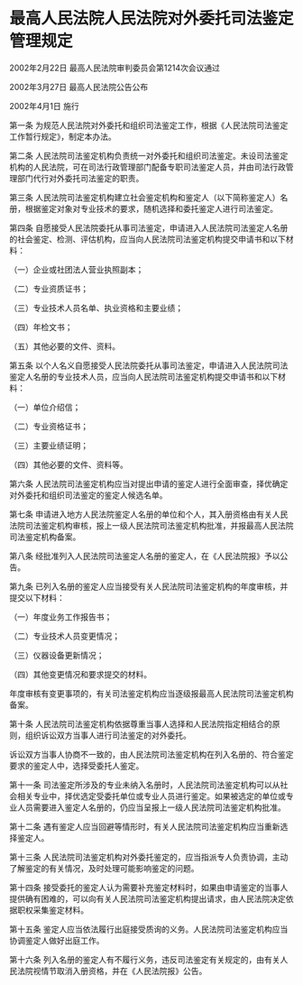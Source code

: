 # 最高人民法院人民法院对外委托司法鉴定管理规定

2002年2月22日 最高人民法院审判委员会第1214次会议通过

2002年3月27日 最高人民法院公告公布

2002年4月1日 施行

第一条 为规范人民法院对外委托和组织司法鉴定工作，根据《人民法院司法鉴定工作暂行规定》，制定本办法。

第二条 人民法院司法鉴定机构负责统一对外委托和组织司法鉴定。未设司法鉴定机构的人民法院，可在司法行政管理部门配备专职司法鉴定人员，并由司法行政管理部门代行对外委托司法鉴定的职责。

第三条 人民法院司法鉴定机构建立社会鉴定机构和鉴定人（以下简称鉴定人）名册，根据鉴定对象对专业技术的要求，随机选择和委托鉴定人进行司法鉴定。

第四条 自愿接受人民法院委托从事司法鉴定，申请进入人民法院司法鉴定人名册的社会鉴定、检测、评估机构，应当向人民法院司法鉴定机构提交申请书和以下材料：

（一）企业或社团法人营业执照副本；

（二）专业资质证书；

（三）专业技术人员名单、执业资格和主要业绩；

（四）年检文书；

（五）其他必要的文件、资料。

第五条 以个人名义自愿接受人民法院委托从事司法鉴定，申请进入人民法院司法鉴定人名册的专业技术人员，应当向人民法院司法鉴定机构提交申请书和以下材料：

（一）单位介绍信；

（二）专业资格证书；

（三）主要业绩证明；

（四）其他必要的文件、资料等。

第六条 人民法院司法鉴定机构应当对提出申请的鉴定人进行全面审查，择优确定对外委托和组织司法鉴定的鉴定人候选名单。

第七条 申请进入地方人民法院鉴定人名册的单位和个人，其入册资格由有关人民法院司法鉴定机构审核，报上一级人民法院司法鉴定机构批准，并报最高人民法院司法鉴定机构备案。

第八条 经批准列入人民法院司法鉴定人名册的鉴定人，在《人民法院报》予以公告。

第九条 已列入名册的鉴定人应当接受有关人民法院司法鉴定机构的年度审核，并提交以下材料：

（一）年度业务工作报告书；

（二）专业技术人员变更情况；

（三）仪器设备更新情况；

（四）其他变更情况和要求提交的材料。

年度审核有变更事项的，有关司法鉴定机构应当逐级报最高人民法院司法鉴定机构备案。

第十条 人民法院司法鉴定机构依据尊重当事人选择和人民法院指定相结合的原则，组织诉讼双方当事人进行司法鉴定的对外委托。

诉讼双方当事人协商不一致的，由人民法院司法鉴定机构在列入名册的、符合鉴定要求的鉴定人中，选择受委托人鉴定。

第十一条 司法鉴定所涉及的专业未纳入名册时，人民法院司法鉴定机构可以从社会相关专业中，择优选定受委托单位或专业人员进行鉴定。如果被选定的单位或专业人员需要进入鉴定人名册的，仍应当呈报上一级人民法院司法鉴定机构批准。

第十二条 遇有鉴定人应当回避等情形时，有关人民法院司法鉴定机构应当重新选择鉴定人。

第十三条 人民法院司法鉴定机构对外委托鉴定的，应当指派专人负责协调，主动了解鉴定的有关情况，及时处理可能影响鉴定的问题。

第十四条 接受委托的鉴定人认为需要补充鉴定材料时，如果由申请鉴定的当事人提供确有困难的，可以向有关人民法院司法鉴定机构提出请求，由人民法院决定依据职权采集鉴定材料。

第十五条 鉴定人应当依法履行出庭接受质询的义务。人民法院司法鉴定机构应当协调鉴定人做好出庭工作。

第十六条 列入名册的鉴定人有不履行义务，违反司法鉴定有关规定的，由有关人民法院视情节取消入册资格，并在《人民法院报》公告。
